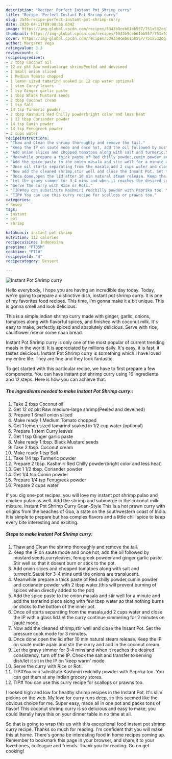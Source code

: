 ```yaml
---
description: "Recipe: Perfect Instant Pot Shrimp curry"
title: "Recipe: Perfect Instant Pot Shrimp curry"
slug: 3546-recipe-perfect-instant-pot-shrimp-curry
date: 2020-04-11T09:08:36.634Z
image: https://img-global.cpcdn.com/recipes/5343b9ceb61bb557/751x532cq70/instant-pot-shrimp-curry-recipe-main-photo.jpg
thumbnail: https://img-global.cpcdn.com/recipes/5343b9ceb61bb557/751x532cq70/instant-pot-shrimp-curry-recipe-main-photo.jpg
cover: https://img-global.cpcdn.com/recipes/5343b9ceb61bb557/751x532cq70/instant-pot-shrimp-curry-recipe-main-photo.jpg
author: Margaret Vega
ratingvalue: 3.3
reviewcount: 4
recipeingredient:
- 2 tbsp Coconut oil
- 12 oz pkt Raw mediumlarge shrimpPeeled and deveined
- 1 Small onion sliced
- 1 Medium Tomato chopped
- 1 lemon sized tamarind soaked in 12 cup water optional
- 1 stem Curry leaves
- 1 tsp Ginger garlic paste
- 1 tbsp Black Mustard seeds
- 2 tbsp Coconut cream
- 1 tsp Salt
- 14 tsp Turmeric powder
- 2 tbsp Kashmiri Red Chilly powderbright color and less heat
- 1 12 tbsp Coriander powder
- 14 tsp Cumin powder
- 14 tsp Fenugreek powder
- 2 cups water
recipeinstructions:
- "Thaw and Clean the shrimp thoroughly and remove the tail."
- "Keep the IP on sauté mode and once hot, add the oil followed by mustard seeds,curryleaves, fenugreek powder and ginger garlic paste. Stir well so that it doesnt burn or stick to the pot."
- "Add onion slices and chopped tomatoes along with salt and turmeric.Sauté for 3-4 mins until the onions are translucent."
- "Meanwhile prepare a thick paste of Red chilly powder,cumin powder and coriander powder with 2 tbsp water.(this will prevent burning of spices when directly added to the pot)"
- "Add the spice paste to the onion masala and stir well for a minute and add the tamarind piece along with few tbsp water so that nothing burns or sticks to the bottom of the inner pot."
- "Once oil starts separating from the masala,add 2 cups water and close the IP with a glass lid.Let the curry continue simmering for 2 minutes on sauté mode."
- "Now add the cleaned shrimp,stir well and close the Insant Pot. Set the pressure cook mode for 3 minutes."
- "Once done,open the lid after 10 min natural steam release. Keep the IP on sauté mode again and stir the curry and add in the coconut cream."
- "Let the gravy simmer for 3-4 mins and when it reaches the desired consistency, turn off the IP. Check the salt and transfer to serving dish/let it sit in the IP on &#39;keep warm&#39; mode"
- "Serve the curry with Rice or Roti."
- "TIP#You can substitute Kashmiri redchilly powder with Paprika too. You can get them at any Indian grocery stores."
- "TIP# You can use this curry recipe for scallops or prawns too."
categories:
- Resep
tags:
- instant
- pot
- shrimp

katakunci: instant pot shrimp
nutrition: 112 calories
recipecuisine: Indonesian
preptime: "PT35M"
cooktime: "PT1H"
recipeyield: "4"
recipecategory: Dessert

---
```



![Instant Pot Shrimp curry](https://img-global.cpcdn.com/recipes/5343b9ceb61bb557/751x532cq70/instant-pot-shrimp-curry-recipe-main-photo.jpg)

Hello everybody, I hope you are having an incredible day today. Today, we're going to prepare a distinctive dish, instant pot shrimp curry. It is one of my favorites food recipes. This time, I'm gonna make it a bit unique. This is gonna smell and look delicious.

This is a simple Indian shrimp curry made with ginger, garlic, onions, tomatoes along with flavorful spices, and finished with coconut milk. It&#39;s easy to make, perfectly spiced and absolutely delicious. Serve with rice, cauliflower rice or some naan bread.

Instant Pot Shrimp curry is only one of the most popular of current trending meals in the world. It is appreciated by millions daily. It's easy, it is fast, it tastes delicious. Instant Pot Shrimp curry is something which I have loved my entire life. They are fine and they look fantastic.


To get started with this particular recipe, we have to first prepare a few components. You can have instant pot shrimp curry using 16 ingredients and 12 steps. Here is how you can achieve that.

##### The ingredients needed to make Instant Pot Shrimp curry::

1. Take 2 tbsp Coconut oil
1. Get 12 oz pkt Raw medium-large shrimp(Peeled and deveined)
1. Prepare 1 Small onion sliced
1. Make ready 1 Medium Tomato chopped
1. Get 1 lemon sized tamarind soaked in 1/2 cup water (optional)
1. Prepare 1 stem Curry leaves
1. Get 1 tsp Ginger garlic paste
1. Make ready 1 tbsp. Black Mustard seeds
1. Take 2 tbsp. Coconut cream
1. Make ready 1 tsp Salt
1. Take 1/4 tsp Turmeric powder
1. Prepare 2 tbsp. Kashmiri Red Chilly powder(bright color and less heat)
1. Get 1 1/2 tbsp. Coriander powder
1. Get 1/4 tsp Cumin powder
1. Prepare 1/4 tsp Fenugreek powder
1. Prepare 2 cups water


If you dig one-pot recipes, you will love my instant pot shrimp pulao and chicken pulao as well. Add the shrimp and submerge in the coconut milk mixture. Instant Pot Shrimp Curry Goan-Style This is a hot prawn curry with origins from the beaches of Goa, a state on the southwestern coast of India. It is simple to prepare but has complex flavors and a little chili spice to keep every bite interesting and exciting. 

##### Steps to make Instant Pot Shrimp curry:

1. Thaw and Clean the shrimp thoroughly and remove the tail.
1. Keep the IP on sauté mode and once hot, add the oil followed by mustard seeds,curryleaves, fenugreek powder and ginger garlic paste. Stir well so that it doesnt burn or stick to the pot.
1. Add onion slices and chopped tomatoes along with salt and turmeric.Sauté for 3-4 mins until the onions are translucent.
1. Meanwhile prepare a thick paste of Red chilly powder,cumin powder and coriander powder with 2 tbsp water.(this will prevent burning of spices when directly added to the pot)
1. Add the spice paste to the onion masala and stir well for a minute and add the tamarind piece along with few tbsp water so that nothing burns or sticks to the bottom of the inner pot.
1. Once oil starts separating from the masala,add 2 cups water and close the IP with a glass lid.Let the curry continue simmering for 2 minutes on sauté mode.
1. Now add the cleaned shrimp,stir well and close the Insant Pot. Set the pressure cook mode for 3 minutes.
1. Once done,open the lid after 10 min natural steam release. Keep the IP on sauté mode again and stir the curry and add in the coconut cream.
1. Let the gravy simmer for 3-4 mins and when it reaches the desired consistency, turn off the IP. Check the salt and transfer to serving dish/let it sit in the IP on &#39;keep warm&#39; mode
1. Serve the curry with Rice or Roti.
1. TIP#You can substitute Kashmiri redchilly powder with Paprika too. You can get them at any Indian grocery stores.
1. TIP# You can use this curry recipe for scallops or prawns too.


I looked high and low for healthy shrimp recipes in the Instant Pot. It&#39;s slim pickins on the web. My love for curry runs deep, so this seemed like the obvious choice for me. Super easy, made all in one pot and packs tons of flavor! This coconut shrimp curry is so delicious and easy to make, you could literally have this on your dinner table in no time at all. 

So that is going to wrap this up with this exceptional food instant pot shrimp curry recipe. Thanks so much for reading. I'm confident that you will make this at home. There's gonna be interesting food in home recipes coming up. Remember to bookmark this page in your browser, and share it to your loved ones, colleague and friends. Thank you for reading. Go on get cooking!
